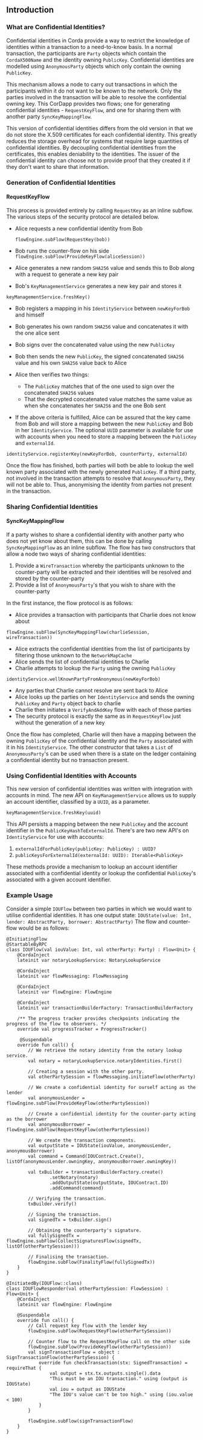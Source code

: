 ## Introduction

### What are Confidential Identities?

Confidential identities in Corda provide a way to restrict the knowledge of identities within a transaction to a need-to-know basis. In a normal transaction, the participants are `Party` objects which contain the `CordaX500Name` and the identity owning `PublicKey`. Confidential identities are modelled using `AnonymousParty` objects which only contain the owning `PublicKey`. 

This mechanism allows a node to carry out transactions in which the participants within it do not want to be known to the network. Only the parties involved in the transaction will be able to resolve the confidential owning key. This CorDapp provides two flows; one for generating confidential identities - `RequestKeyFlow`, and one for sharing them with another party `SyncKeyMappingFlow`.

This version of confidential identities differs from the old version in that we do not store the X.509 certificates for each confidential identity. This greatly reduces the storage overhead for systems that require large quantities of confidential identities. By decoupling confidential identities from the certificates, this enables deniability to the  identities. The issuer of the confidential identity can choose not to provide proof that they created it if they don't want to share that information. 

### Generation of Confidential Identities

#### RequestKeyFlow

This process is provided entirely by calling `RequestKey` as an inline subflow. The various steps of the security protocol are detailed below.

* Alice requests a new confidential identity from Bob

   `flowEngine.subFlow(RequestKey(bob))`
* Bob runs the counter-flow on his side 
  `flowEngine.subFlow(ProvideKeyFlow(aliceSession))`
* Alice generates a new random `SHA256` value and sends this to Bob along with a request to generate a new key pair
* Bob's `KeyManagementService` generates a new key pair and stores it 
    
 `keyManagementService.freshKey()`

* Bob registers a mapping in his `IdentityService` between `newKeyForBob` and himself
* Bob generates his own random `SHA256` value and concatenates it with the one alice sent
* Bob signs over the concatenated value using the new `PublicKey`
* Bob then sends the new `PublicKey`, the signed concatenated `SHA256` value and his own `SHA256` value back to Alice
* Alice then verifies two things:
  * The `PublicKey` matches that of the one used to sign over the concatenated `SHA256` values
  * That the decrypted concatenated value matches the same value as when she concatenates her `SHA256` and the one Bob sent 

* If the above criteria is fulfilled, Alice can be assured that the key came from Bob and will store a mapping between the new `PublicKey` and Bob in her `IdentityService`. The optional `UUID` parameter is available for use with accounts when you need to store a mapping between the `PublicKey` and `externalId`.

 `identityService.registerKey(newKeyForBob, counterParty, externalId)`

Once the flow has finished, both parties will both be able to lookup the well known party associated with the newly generated `PublicKey`. If a third party, not involved in the transaction attempts to resolve that `AnonymousParty`, they will not be able to. Thus, anonymising the identity from parties not present in the transaction. 

### Sharing Confidential Identities

#### SyncKeyMappingFlow

If a party wishes to share a confidential identity with another party who does not yet know about them, this can be done by calling `SyncKeyMappingFlow` as an inline subflow. The flow has two constructors that allow a node two ways of sharing confidential identities:
1. Provide a `WireTransaction` whereby the participants unknown to the counter-party will be extracted and their identities will be resolved and stored by the counter-party
2. Provide a list of `AnonymousParty`'s that you wish to share with the counter-party

In the first instance, the flow protocol is as follows:

* Alice provides a transaction with participants that Charlie does not know about 

`flowEngine.subFlow(SyncKeyMappingFlow(charlieSession, wireTransaction))`

* Alice extracts the confidential identities from the list of participants by filtering those unknown to the `NetworkMapCache`
* Alice sends the list of confidential identities to Charlie 
* Charlie attempts to lookup the `Party` using the owning `PublicKey`

`identityService.wellKnownPartyFromAnonymous(newKeyForBob)`

* Any parties that Charlie cannot resolve are sent back to Alice 
* Alice looks up the parties on her `IdentityService` and sends the owning `PublicKey` and `Party` object back to charlie 
* Charlie then initiates a `VerifyAndAddKey` flow with each of those parties
* The security protocol is exactly the same as in `RequestKeyFlow` just without the generation of a new key


Once the flow has completed, Charlie will then have a mapping between the owning `PublicKey` of the confidential identity and the `Party` associated with it in his `IdentityService`. The other constructor that takes a `List` of `AnonymousParty`'s can be used when there is a state on the ledger containing a confidential identity but no transaction present. 

 ### Using Confidential Identities with Accounts
 
This new version of confidential identities was written with integration with accounts in mind. The new API on `KeyManagementService` allows us to supply an account identifier, classified by a `UUID`, as a parameter. 

`keyManagementService.freshKey(uuid)`

This API persists a mapping between the new `PublicKey` and the account identifier in the `PublicKeyHashToExternalId`. There's are two new API's on `IdentityService` for use with accounts:
1. `externalIdForPublicKey(publicKey: PublicKey) : UUID?`
2. `publicKeysForExternalId(externalId: UUID): Iterable<PublicKey>` 

These methods provide a mechanism to lookup an account identifier associated with a confidential identity or lookup the confidential `PublicKey`'s associated with a given account identifier.


### Example Usage 

Consider a simple `IOUFlow` between two parties in which we would want to utilise confidential identities. It has one output state:
`IOUState(value: Int, lender: AbstractParty, borrower: AbstractParty)`
The flow and counter-flow would be as follows:

```
@InitiatingFlow
@StartableByRPC
class IOUFlow(val iouValue: Int, val otherParty: Party) : Flow<Unit> {
    @CordaInject
    lateinit var notaryLookupService: NotaryLookupService
    
    @CordaInject
    lateinit var flowMessaging: FlowMessaging
    
    @CordaInject
    lateinit var flowEngine: FlowEngine
    
    @CordaInject
    lateinit var transactionBuilderFactory: TransactionBuilderFactory
    
    /** The progress tracker provides checkpoints indicating the progress of the flow to observers. */
    override val progressTracker = ProgressTracker()
    
     @Suspendable
    override fun call() {
        // We retrieve the notary identity from the notary lookup service.
        val notary = notaryLookupService.notaryIdentities.first()
        
        // Creating a session with the other party.
        val otherPartySession = flowMessaging.initiateFlow(otherParty)
        
        // We create a confidential identity for ourself acting as the lender
        val anonymousLender = flowEngine.subFlow(ProvideKeyFlow(otherPartySession))
        
        // Create a confidential identity for the counter-party acting as the borrower
        val anonymousBorrower = flowEngine.subFlow(RequestKeyFlow(otherPartySession)) 
        
        // We create the transaction components.
        val outputState = IOUState(iouValue, anonymousLender, anonymousBorrower)
        val command = Command(IOUContract.Create(), listOf(anonymousLender.owningKey, anonymousBorrower.owningKey))
        
        val txBuilder = transactionBuilderFactory.create()
                .setNotary(notary)
                .addOutputState(outputState, IOUContract.ID)
                .addCommand(command)

        // Verifying the transaction.
        txBuilder.verify()

        // Signing the transaction.
        val signedTx = txBuilder.sign()

        // Obtaining the counterparty's signature.
        val fullySignedTx = flowEngine.subFlow(CollectSignaturesFlow(signedTx, listOf(otherPartySession)))

        // Finalising the transaction.
        flowEngine.subFlow(FinalityFlow(fullySignedTx))
    }
}
```

```
@InitiatedBy(IOUFlow::class)
class IOUFlowResponder(val otherPartySession: FlowSession) : Flow<Unit> {
    @CordaInject
    lateinit var flowEngine: FlowEngine
    
    @Suspendable
    override fun call() {
        // Call request key flow with the lender key
        flowEngine.subFlow(RequestKeyFlow(otherPartySession))
        
        // Counter flow to the RequestKeyFlow call on the other side 
        flowEngine.subFlow(ProvideKeyFlow(otherPartySession))
        val signTransactionFlow = object : SignTransactionFlow(otherPartySession) {
            override fun checkTransaction(stx: SignedTransaction) = requireThat {
                val output = stx.tx.outputs.single().data
                "This must be an IOU transaction." using (output is IOUState)
                val iou = output as IOUState
                "The IOU's value can't be too high." using (iou.value < 100)
            }
        }

        flowEngine.subFlow(signTransactionFlow)
    }
}
```

